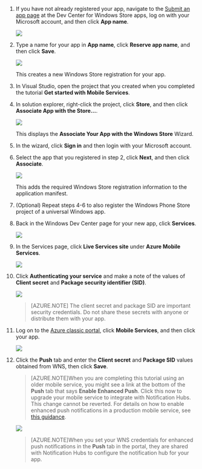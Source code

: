

1. If you have not already registered your app, navigate to the [Submit an app page] at the Dev Center for Windows Store apps, log on with your Microsoft account, and then click **App name**.

   	![](./media/mobile-services-notification-hubs-register-windows-store-app/mobile-services-submit-win8-app.png)

2. Type a name for your app in **App name**, click **Reserve app name**, and then click **Save**.

   	![](./media/mobile-services-notification-hubs-register-windows-store-app/mobile-services-win8-app-name.png)

   	This creates a new Windows Store registration for your app.

3. In Visual Studio, open the project that you created when you completed the tutorial **Get started with Mobile Services**.

4. In solution explorer, right-click the project, click **Store**, and then click **Associate App with the Store...**. 

  	![](./media/mobile-services-notification-hubs-register-windows-store-app/mobile-services-store-association.png)

   	This displays the **Associate Your App with the Windows Store** Wizard.

5. In the wizard, click **Sign in** and then login with your Microsoft account.

6. Select the app that you registered in step 2, click **Next**, and then click **Associate**.

   	![](./media/mobile-services-notification-hubs-register-windows-store-app/mobile-services-select-app-name.png)

   	This adds the required Windows Store registration information to the application manifest.    

7. (Optional) Repeat steps 4-6 to also register the Windows Phone Store project of a universal Windows app.

8. Back in the Windows Dev Center page for your new app, click **Services**. 

   	![](./media/mobile-services-notification-hubs-register-windows-store-app/mobile-services-win8-edit-app.png) 

9. In the Services page, click **Live Services site** under **Azure Mobile Services**.

	![](./media/mobile-services-javascript-backend-register-windows-store-app/mobile-services-win8-edit2-app.png)

10. Click **Authenticating your service** and make a note of the values of **Client secret** and **Package security identifier (SID)**. 

   	![](./media/mobile-services-notification-hubs-register-windows-store-app/mobile-services-win8-app-push-auth.png)

    > [AZURE.NOTE] The client secret and package SID are important security credentials. Do not share these secrets with anyone or distribute them with your app.

11. Log on to the [Azure classic portal](https://manage.windowsazure.cn/), click **Mobile Services**, and then click your app.

   	![](./media/mobile-services-notification-hubs-register-windows-store-app/mobile-services-selection.png)

12. Click the **Push** tab and enter the **Client secret** and **Package SID** values obtained from WNS, then click **Save**.

	>[AZURE.NOTE]When you are completing this tutorial using an older mobile service, you might see a link at the bottom of the **Push** tab that says **Enable Enhanced Push**. Click this now to upgrade your mobile service to integrate with Notification Hubs. This change cannot be reverted. For details on how to enable enhanced push notifications in a production mobile service, see <a href="http://go.microsoft.com/fwlink/p/?LinkId=391951">this guidance</a>. 

   	![](./media/mobile-services-notification-hubs-register-windows-store-app/mobile-push-tab.png)

	>[AZURE.NOTE]When you set your WNS credentials for enhanced push notifications in the **Push** tab in the portal, they are shared with Notification Hubs to configure the notification hub for your app.

<!-- URLs. -->
[Get started with Mobile Services]: /zh-cn/documentation/articles/mobile-services-windows-store-get-started/
[Submit an app page]: http://go.microsoft.com/fwlink/p/?LinkID=266582
[Azure Management Portal]: https://manage.windowsazure.cn/
